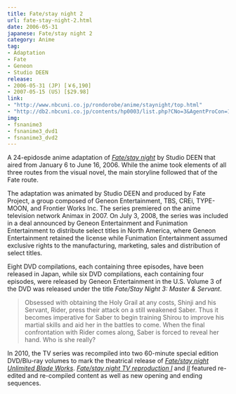 ```yaml
---
title: Fate/stay night 2
url: fate-stay-night-2.html
date: 2006-05-31
japanese: Fate/stay night 2
category: Anime
tag:
- Adaptation
- Fate
- Geneon
- Studio DEEN
release:
- 2006-05-31 (JP) [￥6,190]
- 2007-05-15 (US) [$29.98]
link:
- "http://www.nbcuni.co.jp/rondorobe/anime/staynight/top.html"
- "http://db2.nbcuni.co.jp/contents/hp0003/list.php?CNo=3&AgentProCon=10239"
img:
- fsnanime3
- fsnanime3_dvd1
- fsnanime3_dvd2
---
```


A 24-epidosde anime adaptation of [*Fate/stay night*](fate-stay-night.html) by Studio DEEN that aired from January 6 to June 16, 2006. While the anime took elements of all three routes from the visual novel, the main storyline followed that of the Fate route.

The adaptation was animated by Studio DEEN and produced by Fate Project, a group composed of Geneon Entertainment, TBS, CREi, TYPE-MOON, and Frontier Works Inc. The series premiered on the anime television network Animax in 2007. On July 3, 2008, the series was included in a deal announced by Geneon Entertainment and Funimation Entertainment to distribute select titles in North America, where Geneon Entertainment retained the license while Funimation Entertainment assumed exclusive rights to the manufacturing, marketing, sales and distribution of select titles.

Eight DVD compilations, each containing three episodes, have been released in Japan, while six DVD compilations, each containing four episodes, were released by Geneon Entertainment in the U.S. Volume 3 of the DVD was released under the title *Fate/Stay Night 3: Master & Servant*.

> Obsessed with obtaining the Holy Grail at any costs, Shinji and his Servant, Rider, press their attack on a still weakened Saber. Thus it becomes imperative for Saber to begin training Shirou to improve his martial skills and aid her in the battles to come. When the final confrontation with Rider comes along, Saber is forced to reveal her hand. Who is she really?

In 2010, the TV series was recompiled into two 60-minute special edition DVD/Blu-ray volumes to mark the theatrical release of [*Fate/stay night Unlimited Blade Works*](fate-stay-night-unlimited-blade-works-film.html). [*Fate/stay night TV reproduction I*](fate-stay-night-tv-reproduction-i.html) and [*II*](fate-stay-night-tv-reproduction-ii.html) featured re-edited and re-compiled content as well as new opening and ending sequences.